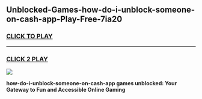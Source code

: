 
## Unblocked-Games-how-do-i-unblock-someone-on-cash-app-Play-Free-7ia20
<h3>
<a href="https://premium76.site?title=how-do-i-unblock-someone-on-cash-app&ref=23A">CLICK TO PLAY</a></h3>
<hr>

<h3>
<a href="https://premium76.site?title=how-do-i-unblock-someone-on-cash-app&ref=23A">CLICK 2 PLAY</a>
  
</h3>

<a href="https://premium76.site?title=how-do-i-unblock-someone-on-cash-app&ref=23A"><img src="https://clearcache.store/games.png"></a>


**how-do-i-unblock-someone-on-cash-app games unblocked: Your Gateway to Fun and Accessible Online Gaming**
